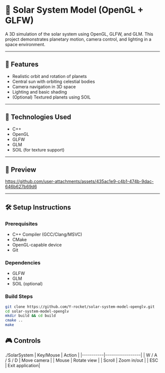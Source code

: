 # 🌌 Solar System Model (OpenGL + GLFW)

A 3D simulation of the solar system using OpenGL, GLFW, and GLM. This project demonstrates planetary motion, camera control, and lighting in a space environment.

---

## 🌠 Features

- Realistic orbit and rotation of planets
- Central sun with orbiting celestial bodies
- Camera navigation in 3D space
- Lighting and basic shading
- (Optional) Textured planets using SOIL

---

## 🚀 Technologies Used

- C++  
- OpenGL  
- GLFW  
- GLM  
- SOIL (for texture support)

---

## 📸 Preview

https://github.com/user-attachments/assets/435ac1e9-c4b1-474b-9dac-646b627b69d6

---

## 🛠️ Setup Instructions

### Prerequisites

- C++ Compiler (GCC/Clang/MSVC)
- CMake
- OpenGL-capable device
- Git

### Dependencies

- GLFW
- GLM
- SOIL (optional)

### Build Steps

```bash
git clone https://github.com/Y-rocket/solar-system-model-openglv.git
cd solar-system-model-openglv
mkdir build && cd build
cmake ..
make
```
## 🎮 Controls
./SolarSystem
| Key/Mouse | Action           |
|-----------|------------------|
| W / A / S / D | Move camera  |
| Mouse     | Rotate view     |
| Scroll    | Zoom in/out     |
| ESC       | Exit application|
